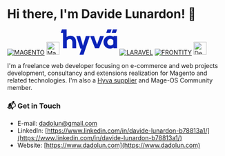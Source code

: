# Hi there, I'm Davide Lunardon! 👋

<a href="https://github.com/magento" target="_blank">![MAGENTO](https://avatars.githubusercontent.com/u/168457?s=40&v=4)</a>
<a href="https://mage-os.org/" target="_blank"><img src="https://mage-os.org/wp-content/uploads/2023/08/Mage-OS-Community-Member.png" alt="Mage-OS Logo" height="30" style="max-width: 100%;"></a>
<a href="https://www.hyva.io/suppliers#Italy" target="_blank"><svg width="132" height="59" viewBox="0 0 85 38" fill="none" xmlns="http://www.w3.org/2000/svg">
            <path d="M33.2037 24.6374L29.0226 10.0177H23.2031L29.3241 28.8015H31.1615L28.0612 38H33.9831L43.3636 10.0177H37.5043L33.2037 24.6374Z" fill="#0A23B9"></path>
            <path d="M58.7237 10.0177L54.2012 22.7204L49.7015 10.0177H43.9219L51.2261 28.3976H57.182L64.4806 10.0177H58.7237Z" fill="#0A23B9"></path>
            <path d="M78.8053 11.2407C77.3681 10.2418 75.6831 9.65891 73.9359 9.55609C72.1887 9.45326 70.447 9.83454 68.9025 10.6579C67.358 11.4813 66.0707 12.7149 65.1823 14.2229C64.2938 15.7309 63.8387 17.4548 63.867 19.2048C63.8428 20.4651 64.07 21.7177 64.5353 22.8892C65.0006 24.0608 65.6947 25.1279 66.577 26.0282C67.4593 26.9285 68.5121 27.644 69.6741 28.1329C70.836 28.6217 72.0837 28.8742 73.3442 28.8755C75.2989 28.8961 77.2102 28.2988 78.8053 27.1689V28.409H84.1014V10.0177H78.8053V11.2407ZM78.464 21.8216C77.9002 22.7116 77.0627 23.3946 76.0773 23.7677C75.092 24.1407 74.0121 24.1838 73.0002 23.8903C71.9883 23.5968 71.099 22.9826 70.4662 22.1402C69.8335 21.2978 69.4913 20.2726 69.4913 19.219C69.4913 18.1654 69.8335 17.1403 70.4662 16.2979C71.099 15.4554 71.9883 14.8413 73.0002 14.5478C74.0121 14.2543 75.092 14.2973 76.0773 14.6704C77.0627 15.0434 77.9002 15.7264 78.464 16.6165V21.8216Z" fill="#0A23B9"></path>
            <path d="M14.3751 9.53982C12.3311 9.55062 10.3528 10.2636 8.77186 11.5593V0H1.7976L0 5.35868H3.41317V28.3976H9.03353V16.7587C9.48774 16.0492 10.1114 15.464 10.8483 15.0558C11.5852 14.6477 12.4121 14.4294 13.2545 14.4207C15.6551 14.4207 17.4129 15.8201 17.4129 19.5404V28.3976H23.0105V19.5177C23.0105 12.3386 18.7725 9.53982 14.3751 9.53982Z" fill="#0A23B9"></path>
            <path d="M75.9094 0H69.7429L67.9453 5.35868H74.1061L75.9094 0Z" fill="#0A23B9"></path>
            <path d="M84.1008 0H77.9343L76.1367 5.35868H82.2975L84.1008 0Z" fill="#0A23B9"></path>
        </svg></a>
<a href="https://github.com/laravel/laravel" target="_blank">![LARAVEL](https://avatars.githubusercontent.com/u/958072?s=40&v=4)</a>
<a href="https://github.com/frontity" target="_blank">![FRONTITY](https://avatars.githubusercontent.com/u/36308514?s=40&v=4)</a>
<a href="https://github.com/deployphp/deployer" target="_blank"><img src="https://deployer.org/img/logo.svg" alt="Deployer Logo" height="30" style="max-width: 100%;"></a>

I'm a freelance web developer focusing on e-commerce and web projects development, consultancy and extensions realization for Magento and related technologies.
I'm also a [Hyva supplier](https://www.hyva.io/suppliers#Italy) and Mage-OS Community member.

### 📬 Get in Touch
 - E-mail: dadolun@gmail.com
 - LinkedIn: [https://www.linkedin.com/in/davide-lunardon-b78813a1/](https://www.linkedin.com/in/davide-lunardon-b78813a1/)
 - Website: [https://www.dadolun.com](https://www.dadolun.com)
